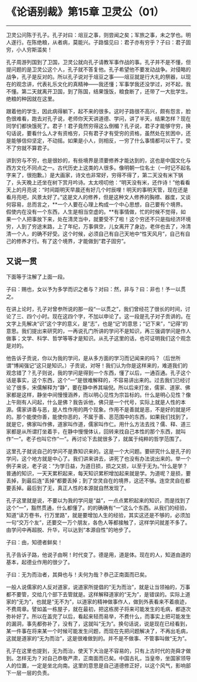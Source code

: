 # 《论语别裁》第15章 卫灵公（01）

------

卫灵公问陈于孔子。孔子对曰：俎豆之事，则尝闻之矣；军旅之事，未之学也。明人遂行。在陈绝粮，从者病，莫能兴。子路愠见曰：君子亦有穷乎？子曰：君子固穷，小人穷斯滥矣！

孔子周游列国到了卫国，卫灵公就向孔子请教军事作战的事。孔子并不是不懂，但提问题的是卫灵公这个人，孔子就不答复他。孔子希望他不要发动战争。对侵略的战争，孔子是反对的。所以孔子说对于俎豆之事——俎豆就是行大礼的祭器，以现在的观念讲，代表礼乐文化的真精神——我还懂；军事学我还没学过，对不起，我不懂。第二天就离开卫国，到了陈国，结果饿饭，粮食断了，还带了一大批学生。绝粮的种因就在这里。

跟着他的学生，因此病得躺下，起不来的很多。这时子路很不高兴，颇有怨言，脸色很难看，跑去对孔子说，老师你天天讲道德、学问，讲了半天，结果怎样？现在同学们都快饿死了。君子！君子竟然穷得这么倒楣？孔子说，君子才能够守穷，换句话说，要看什么人才有资格穷，只有君子才有受穷的资格，虽然处在贫困中，还是能够信仰坚定，不动摇。如果是小人，则相反，一穷了什么事情都可以干了。受不了穷就不算君子。

讲到穷与不穷，也是很妙的，有些境界是须要修养才能达到的，这也是中国文化与西方文化不同点之一。古代历史上这类的人很多。像明朝一位名士（一时记不起名字来了，很抱歉。）是大画家，诗文也非常好，穷得不得了，第二天没有米下锅了，头天晚上还坐在树下赏月吟诗。太太唠叨他：“明天没有米，还作诗！”他看看天上的月亮说：“时间距明天早晨还有好几个时辰哩！明天的事明天管，现在还是看月亮吧，风景太好了。”这是文人的修养，但是这种文人修养的胸襟、器度，又谈何容易，总而言之，**一个人要在心理上构成一个中心思想，自己要有个境界。假使内在没有一个东西，人生是相当空虚的。**有事情做，忙的时候不觉得，如果一个人把事放下来，处在清灵当中，就要受不了啦！这个穷还不只是指经济环境穷，人到了穷途末路，上了年纪，万事俱空，儿女离开了身边，老伴也去了，冷清清一个人，的确不好受。这个时候，必须自己有自己天地中“性天风月”，自己有自己的修养才行。有了这个境界，才能做到“君子固穷”。

## 又说一贯

下面等于注解了上面一段。

子曰：赐也，女以予为多学而识之者与？对曰：然，非与？曰：非也！予一以贯之。

在讲上论时，孔子对曾参所说的那一段“一以贯之”，我们曾经花了很长的时间，讨论了三、四个小时。现在这四个字，不加以申论了。这一段是孔子对子贡讲的。在文字上先解决“识”这个字的意义，是“志”，也是“记”的意思；“记下来”，“记得”的意思。我们提出来研究的，一再说孔门所讲的学问不是知识，再三强调学问是作人做事；文学、科学、哲学等等才是知识。从孔子这里的话，也可证明我们这个观念是对的。

他告诉子贡说，你以为我的学问，是从多方面的学习而记闻来的吗？（后世所谓“博闻强记”这只是知识。）子贡说，对呀！我们认为你是这样来的，难道我们的观念错了？孔子则说，我的学问是得到一个东西，懂了以后，一通百通。孔子这个话是事实，这个东西，这个“一”是很难解释的，不容易讲出来的。过去我们已经讨论了很多，宋儒解释为“静”，要在静中养其端倪。所以后来打坐，儒家、道家、佛家都是这样，静坐中间慢慢涵养，而以明心见性为宗旨标的。什么是明心见性？像上午刚有人问起，什么是佛？我告诉他，佛只是一个代号，实际上就是人性的本源。儒家讲善与恶，是人性作用的两个现象。作用不是善就是恶，不是好的就是坏的。那个能使你善，能使你恶的，不属于善、恶范围中的东西，如果我们找到了，就是它，佛家叫作佛，道家叫作道，儒家叫作仁。用什么方法去找？儒、释、道三家都是从所谓打坐着手，在静中慢慢体认，回转来找自己本性的那个东西，就叫作“一”。老子也叫它作“一”。再讨论下去就很多了，就属于纯粹的哲学范围了。

这里孔子就说自己的学问不是靠知识来的。这是一个大问题。要研究什么是孔子的学问，这个地方就是中心了。我们讲来讲去，讲死了也没有办法说出来的。举一个例子来说，老子说：“为学日益，为道日损，损之又损，以至于无为。”什么是学？普通的知识，一天天累积起来，每天知识累积增加起来就是学。为道呢？是损，要丢掉，到最后连“丢掉”都要丢掉；到了空灵自在的境界，这还不够。连空灵自在都要丢掉。最后到了无，真正人性的本源就自然发现了。

孔子这里就是说，不要以为我的学问是“益”，一点点累积起来的知识，而是找到了这个“一”，豁然贯通，什么都懂了。的的确确有“一”这么个东西。从我们的经验，知道“读万卷书，行万里路”，就是要增加人生的经验，其实这还是不够的，必须加一句“交万个友”，还要交一万个朋友，各色人等都接触了，这样学问就差不多了。由学问中再超脱、升华，可以达到“本源自性”的地步了。

子曰：由，知德者鲜矣！

孔子告诉子路，他说子由啊！时代变了。德是用，道是体。现在的人，知道由道的基本，起德业作用的很少了。

子曰：无为而治者，其舜也与！夫何为哉？恭己正南面而已矣。

一般人说儒家的人反对道家，说道家所提倡的“无为而治”，就是让当领袖的，万事都不要管，交给几个部下去管就是。这样解释道家的“无为”，是错误的。实际上道家的“无为”，也就是“无不为”，以道家的精神做事作人，做到外表看来不着痕迹，不费周章。譬如盖一栋屋子，就在最初，把这栋房子将来可能发生的毛病，都逐次弥补好了。所以在盖完了以后，看起来轻而易举，不费什么，而事实上把可能发生的漏洞，事先都弥补了，没有了，这就叫“无为”。换句话说，说是现在已经看到，某一件事在将来某一个时候可能发生问题，而现在先把问题解决了，不再出毛病，这就是道家的“无为而治”，这是很难做到的。并不是不做事、不管事叫做“无为”。

孔子在这里也提到，无为而治，使天下大治是不容易的，只有上古时代的尧舜才做到。怎样无为？对自己恭敬严肃，正南面而已矣。中国古礼，当皇帝，坐国家领导人的位置，一定是坐北向南。这里的意思是自己道德修正好，以这个风气，影响部下一层一层的负责。

